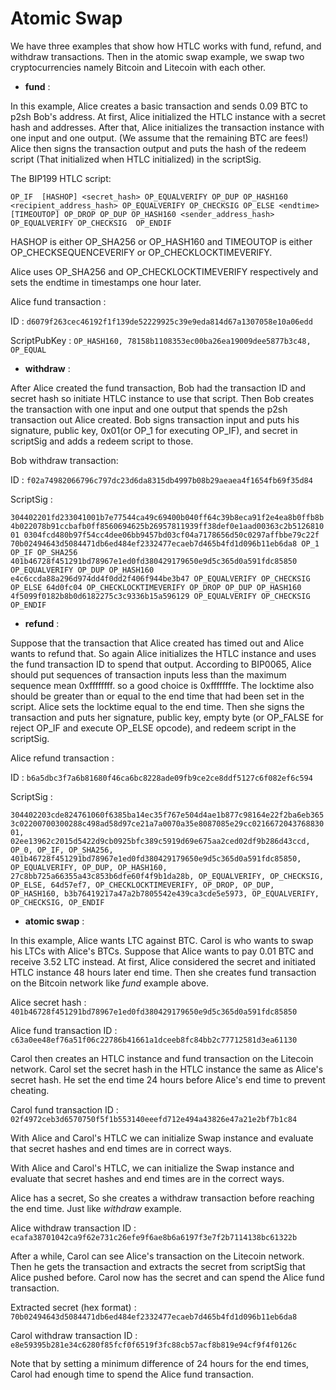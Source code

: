 # Atomic Swap 

We have three examples that show how HTLC works with fund, refund, and withdraw transactions. Then in the atomic swap example, we swap two cryptocurrencies namely Bitcoin and Litecoin with each other.

- **fund** :

In this example, Alice creates a basic transaction and sends 0.09 BTC to p2sh Bob's address. At first, Alice initialized the HTLC instance with a secret hash and addresses. After that, Alice initializes the transaction instance with one input and one output. (We assume that the remaining BTC are fees!)
Alice then signs the transaction output and puts the hash of the redeem script (That initialized when HTLC initialized) in the scriptSig.

The BIP199 HTLC script:

`OP_IF 
[HASHOP] <secret_hash> OP_EQUALVERIFY OP_DUP OP_HASH160 <recipient_address_hash> OP_EQUALVERIFY OP_CHECKSIG
OP_ELSE
<endtime> [TIMEOUTOP] OP_DROP OP_DUP OP_HASH160 <sender_address_hash> OP_EQUALVERIFY OP_CHECKSIG 
OP_ENDIF`

HASHOP is either OP_SHA256 or OP_HASH160 and
TIMEOUTOP is either OP_CHECKSEQUENCEVERIFY or OP_CHECKLOCKTIMEVERIFY.

Alice uses OP_SHA256 and OP_CHECKLOCKTIMEVERIFY respectively and sets the endtime in timestamps one hour later.

Alice fund transaction :

ID : `d6079f263cec46192f1f139de52229925c39e9eda814d67a1307058e10a06edd`

ScriptPubKey : 
`OP_HASH160, 78158b1108353ec00ba26ea19009dee5877b3c48, OP_EQUAL`
- **withdraw** : 

After Alice created the fund transaction, Bob had the transaction ID and secret hash so initiate HTLC instance to use that script.  Then Bob creates the transaction with one input and one output that spends the p2sh transaction out Alice created. Bob signs transaction input and puts his signature, public key, 0x01(or OP_1 for executing OP_IF), and secret in scriptSig and adds a redeem script to those.

Bob withdraw transaction:

ID :
`f02a74982066796c797dc23d6da8315db4997b08b29aeaea4f1654fb69f35d84`

ScriptSig :

`304402201fd233041001b7e77544ca49c69400b040ff64c39b8eca91f2e4ea8b0ffb8b4b022078b91ccbafb0ff8560694625b26957811939ff38def0e1aad00363c2b512681001 0304fcd480b97f54cc4dee06bb9457bd03cf04a7178656d50c0297affbbe79c22f
70b02494643d5084471db6ed484ef2332477ecaeb7d465b4fd1d096b11eb6da8 OP_1 OP_IF OP_SHA256 401b46728f451291bd78967e1ed0fd380429179650e9d5c365d0a591fdc85850
OP_EQUALVERIFY OP_DUP OP_HASH160 e4c6ccda88a296d974dd4f0dd2f406f944be3b47
OP_EQUALVERIFY OP_CHECKSIG OP_ELSE 64d0fc04 OP_CHECKLOCKTIMEVERIFY OP_DROP OP_DUP OP_HASH160 4f5099f0182b8b0d6182275c3c9336b15a596129 OP_EQUALVERIFY OP_CHECKSIG OP_ENDIF`
- **refund** :

Suppose that the transaction that Alice created has timed out and Alice wants to refund that. So again Alice initializes the HTLC instance and uses the fund transaction ID to spend that output. According to BIP0065, Alice should put sequences of transaction inputs less than the maximum sequence mean 0xffffffff. so a good choice is 0xfffffffe. The locktime also should be greater than or equal to the end time that had been set in the script. Alice sets the locktime equal to the end time. Then she signs the transaction and puts her signature, public key, empty byte (or OP_FALSE for reject OP_IF and execute OP_ELSE opcode), and redeem script in the scriptSig.

Alice refund transaction :

ID : 
`b6a5dbc3f7a6b81680f46ca6bc8228ade09fb9ce2ce8ddf5127c6f082ef6c594`

ScriptSig :

`304402203cde824761060f6385ba14ec35f767e504d4ae1b877c98164e22f2ba6eb3653c02200700300288c498ad58d97ce21a7a0070a35e8087085e29cc021667204376883001,
02ee13962c2015d5422d9cb0925bfc389c5919d69e675aa2ced02df9b286d43ccd, OP_0, OP_IF, OP_SHA256, 401b46728f451291bd78967e1ed0fd380429179650e9d5c365d0a591fdc85850,
OP_EQUALVERIFY, OP_DUP, OP_HASH160, 27c8bb725a66355a43c853b6dfe60f4f9b1da28b, OP_EQUALVERIFY, OP_CHECKSIG, OP_ELSE, 64d57ef7, OP_CHECKLOCKTIMEVERIFY, OP_DROP,
OP_DUP, OP_HASH160, b3b76419217a47a2b7805542e439ca3cde5e5973, OP_EQUALVERIFY, OP_CHECKSIG, OP_ENDIF`
- **atomic swap** :

In this example, Alice wants LTC against BTC. Carol is who wants to swap his LTCs with Alice's BTCs.
Suppose that Alice wants to pay 0.01 BTC and receive 3.52 LTC instead.
At first, Alice considered the secret and initiated HTLC instance 48 hours later end time. Then she creates fund transaction on the Bitcoin network like _fund_ example above.

Alice secret hash :
`401b46728f451291bd78967e1ed0fd380429179650e9d5c365d0a591fdc85850`

Alice fund transaction ID :
`c63a0ee48ef76a51f06c22786b41661a1dceeb8fc84bb2c77712581d3ea61130`

Carol then creates an HTLC instance and fund transaction on the Litecoin network. Carol set the secret hash in the HTLC instance the same as Alice's secret hash.
He set the end time 24 hours before Alice's end time to prevent cheating.

Carol fund transaction ID :
`02f4972ceb3d6570750f5f1b553140eeefd712e494a43826e47a21e2bf7b1c84`

With Alice and Carol's HTLC we can initialize Swap instance and evaluate that secret hashes and end times are in correct ways. 

With Alice and Carol's HTLC, we can initialize the Swap instance and evaluate that secret hashes and end times are in the correct ways. 

Alice has a secret, So she creates a withdraw transaction before reaching the end time. Just like _withdraw_ example.

Alice withdraw transaction ID :
`ecafa38701042ca9f62e731c26efe9f6ae8b6a6197f3e7f2b7114138bc61322b`

After a while, Carol can see Alice's transaction on the Litecoin network.
 Then he gets the transaction and extracts the secret from scriptSig that Alice pushed before.
Carol now has the secret and can spend the Alice fund transaction.

Extracted secret (hex format) :
`70b02494643d5084471db6ed484ef2332477ecaeb7d465b4fd1d096b11eb6da8`

Carol withdraw transaction ID :
`e8e59395b281e34c6280f85fcf0f6519f3fc88cb57acf8b819e94cf9f4f0126c`

Note that by setting a minimum difference of 24 hours for the end times, Carol had enough time to spend the Alice fund transaction.
